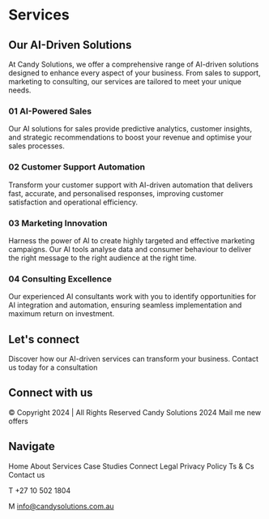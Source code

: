 # Services

## Our AI-Driven Solutions

At Candy Solutions, we offer a comprehensive range of AI-driven solutions designed to enhance every aspect of your business. From sales to support, marketing to consulting, our services are tailored to meet your unique needs.

### 01 AI-Powered Sales

Our AI solutions for sales provide predictive analytics, customer insights, and strategic recommendations to boost your revenue and optimise your sales processes.

### 02 Customer Support Automation

Transform your customer support with AI-driven automation that delivers fast, accurate, and personalised responses, improving customer satisfaction and operational efficiency.

### 03 Marketing Innovation

Harness the power of AI to create highly targeted and effective marketing campaigns. Our AI tools analyse data and consumer behaviour to deliver the right message to the right audience at the right time.

### 04 Consulting Excellence

Our experienced AI consultants work with you to identify opportunities for AI integration and automation, ensuring seamless implementation and maximum return on investment.

## Let's connect

Discover how our AI-driven services can transform your business. Contact us today for a consultation

## Connect with us

© Copyright 2024 | All Rights Reserved Candy Solutions 2024
Mail me new offers

## Navigate

Home
About
Services
Case Studies
Connect
Legal
Privacy Policy
Ts & Cs
Contact us

T +27 10 502 1804

M info@candysolutions.com.au
